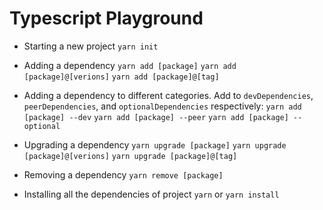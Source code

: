 # Typescript Playground

- Starting a new project
`yarn init`

- Adding a dependency
`yarn add [package]`
`yarn add [package]@[verions]`
`yarn add [package]@[tag]`

- Adding a dependency to different categories. Add to `devDependencies`, `peerDependencies`, and `optionalDependencies` respectively:
`yarn add [package] --dev`
`yarn add [package] --peer`
`yarn add [package] --optional`

- Upgrading a dependency
`yarn upgrade [package]`
`yarn upgrade [package]@[verions]`
`yarn upgrade [package]@[tag]`

- Removing a dependency
`yarn remove [package]`

- Installing all the dependencies of project
`yarn` or `yarn install`

